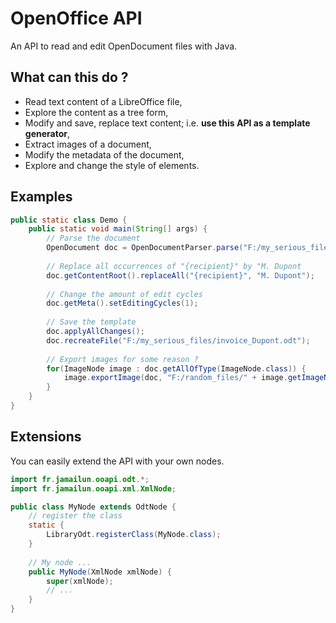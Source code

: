 # OpenOffice API

An API to read and edit OpenDocument files with Java.

## What can this do ?

* Read text content of a LibreOffice file,
* Explore the content as a tree form,
* Modify and save, replace text content; i.e. **use this API as a template generator**,
* Extract images of a document,
* Modify the metadata of the document,
* Explore and change the style of elements.

## Examples

```java
public static class Demo {
    public static void main(String[] args) {
        // Parse the document
        OpenDocument doc = OpenDocumentParser.parse("F:/my_serious_files/template.odt");
        
        // Replace all occurrences of "{recipient}" by "M. Dupont
        doc.getContentRoot().replaceAll("{recipient}", "M. Dupont");
        
        // Change the amount of edit cycles
        doc.getMeta().setEditingCycles(1);
        
        // Save the template
        doc.applyAllChanges();
        doc.recreateFile("F:/my_serious_files/invoice_Dupont.odt");
        
        // Export images for some reason ?
        for(ImageNode image : doc.getAllOfType(ImageNode.class)) {
            image.exportImage(doc, "F:/random_files/" + image.getImageName());
        }
    }
}
```

## Extensions

You can easily extend the API with your own nodes.

```java
import fr.jamailun.ooapi.odt.*;
import fr.jamailun.ooapi.xml.XmlNode;

public class MyNode extends OdtNode {
    // register the class
    static {
        LibraryOdt.registerClass(MyNode.class);
    }
    
    // My node ...
    public MyNode(XmlNode xmlNode) {
        super(xmlNode);
        // ...
    }
}
```


